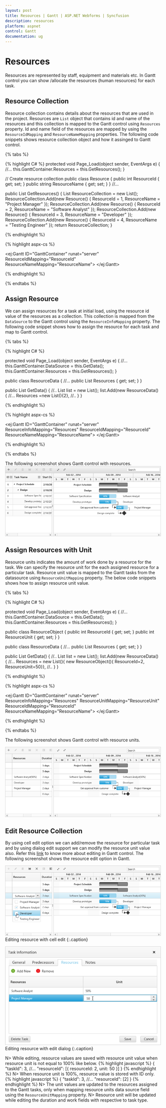 ```yaml
---
layout: post
title: Resources | Gantt | ASP.NET Webforms | Syncfusion
description: resources
platform: aspnet
control: Gantt
documentation: ug
---
```


# Resources

Resources are represented by staff, equipment and materials etc. In Gantt control you can show /allocate the resources (human resources) for each task.

## Resource Collection

Resource collection contains details about the resources that are used in the project. Resources are `List` object that contains id and name of the resources and this collection is mapped to the Gantt control using `Resources` property.
Id and name field of the resources are mapped by using the `ResourceIdMapping` and `ResourceNameMapping` properties.
The following code snippets shows resource collection object and how it assinged to Gantt control.

{% tabs %}

{% highlight C# %}
protected void Page_Load(object sender, EventArgs e)
{
    //...
    this.GanttContainer.Resources = this.GetResources();
}

// Create resource collection
 public class Resource
 {
     public int ResourceId { get; set; }
     public string ResourceName { get; set; }
 }
 //...

 public List<Resource> GetResources()
 {
     List<Resource> ResourceCollection = new List<Resource>();
     ResourceCollection.Add(new Resource() { ResourceId = 1, ResourceName = "Project Manager" });
     ResourceCollection.Add(new Resource() { ResourceId = 2, ResourceName = "Software Analyst" });
     ResourceCollection.Add(new Resource() { ResourceId = 3, ResourceName = "Developer" });
     ResourceCollection.Add(new Resource() { ResourceId = 4, ResourceName = "Testing Engineer" });
     return ResourceCollection;
 }

{% endhighlight %}

{% highlight aspx-cs %}

<ej:Gantt ID="GanttContainer" runat="server" ResourceIdMapping="ResourceId" ResourceNameMapping="ResourceName">
</ej:Gantt>

{% endhighlight %}

{% endtabs %}  

## Assign Resource
We can assign resources for a task at initial load, using the resource id value of the resources as a collection. This collection is mapped  from the `DataSource` to the Gantt control using the `ResourceInfoMapping` property.
The following code snippet shows how to assign the resource for each task and map to Gantt control.

{% tabs %}

{% highlight C# %}

protected void Page_Load(object sender, EventArgs e)
{
    //...
    this.GanttContainer.DataSource = this.GetData();
    this.GanttContainer.Resources = this.GetResources();
}

public class ResourceData
{
    //...
    public List<int> Resources { get; set; }
}

public List<ResourceData> GetData()
{
    //..
    List<ResourceData> list = new List<ResourceData>();
    list.Add(new ResourceData()
        {
            //...
            Resources =new List<int>(){2},
            //..
        }
}

{% endhighlight %}

{% highlight aspx-cs %}

<ej:Gantt ID="GanttContainer" runat="server" 
    ResourceInfoMapping="Resources" ResourceIdMapping="ResourceId" ResourceNameMapping="ResourceName">
</ej:Gantt>

{% endhighlight %}

{% endtabs %}  

The following screenshot shows Gantt control with resources.
![](Resources_images/Resources_img1.png)

## Assign Resources with Unit
Resource units indicates the amount of work done by a resource for the task. We can specify the resource unit for the each assigned resource for a particular task.
Resource unit value is mapped to the Gantt tasks from the datasource using `ResourceUnitMapping` property.
The below code snippets shows how to assign resource unit value.


{% tabs %}

{% highlight C# %}

protected void Page_Load(object sender, EventArgs e)
{
    //...
    this.GanttContainer.DataSource = this.GetData();
    this.GanttContainer.Resources = this.GetResources();
}

public class ResourceObject
{
    public int ResourceId { get; set; }
    public int ResourceUnit { get; set; }
}

public class ResourceData
{
    //...
    public List<ResourceObject> Resources { get; set; }
}

public List<ResourceData> GetData()
{
    //..
    List<ResourceData> list = new List<ResourceData>();
    list.Add(new ResourceData()
        {
            //...
            Resources = new List<ResourceObject>(){ new ResourceObject(){ ResourceId=2, ResourceUnit=50}},
            //..
        }
}

{% endhighlight %}

{% highlight aspx-cs %}

<ej:Gantt ID="GanttContainer" runat="server" 
    ResourceInfoMapping="Resources" ResourceUnitMapping="ResourceUnit" ResourceIdMapping="ResourceId" ResourceNameMapping="ResourceName">
</ej:Gantt>

{% endhighlight %}

{% endtabs %}  

The following screenshot shows Gantt control with resource units.

![](Resources_images/Resources_img2.png)

## Edit Resource Collection
By using cell edit option we can add/remove the resource for particular task and by using dialog edit support we can modify the resource unit value also.
Refer this [link](/aspnet/gantt/editing) to know more about editing in Gantt control.
The following screenshot shows the resource edit option in Gantt.

![](Resources_images/Resources_img4.png)
Editing resource with cell edit
{:.caption}

![](Resources_images/Resources_img3.png)
Editing resource with edit dialog
{:.caption}

N> While editing, resource values are saved with resource unit value when resource unit is not equal to 100% like below.
{% highlight javascript %}
   {
       "taskId": 3,
        //...
	    "resourceId": [{ resourceId: 2, unit: 50 }]
    }
{% endhighlight %}
N> When resource unit is 100%, resource value is stored with ID only.
{% highlight javascript %}
    {
       "taskId": 3,
        //...
	    "resourceId": [2]
    }
{% endhighlight %}
N> The unit values are updated to the resources assigned to the Gantt tasks, only when mapping resource units data source field using the `ResourceUnitMapping` property.
N> Resource unit will be updated while editing the duration and work fields with respective to task type.